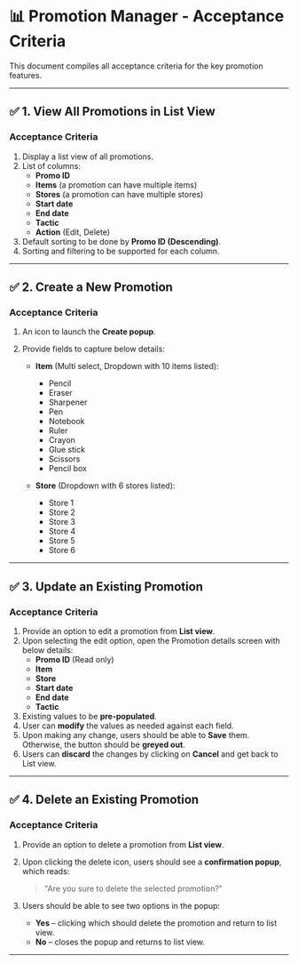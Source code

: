 # 📊 Promotion Manager - Acceptance Criteria

This document compiles all acceptance criteria for the key promotion features.

---

## ✅ 1. View All Promotions in List View

### **Acceptance Criteria**

1. Display a list view of all promotions.
2. List of columns:
    - **Promo ID**
    - **Items** (a promotion can have multiple items)
    - **Stores** (a promotion can have multiple stores)
    - **Start date**
    - **End date**
    - **Tactic**
    - **Action** (Edit, Delete)
3. Default sorting to be done by **Promo ID (Descending)**.
4. Sorting and filtering to be supported for each column.

---

## ✅ 2. Create a New Promotion

### **Acceptance Criteria**

1. An icon to launch the **Create popup**.
2. Provide fields to capture below details:

    - **Item** (Multi select, Dropdown with 10 items listed):
        - Pencil
        - Eraser
        - Sharpener
        - Pen
        - Notebook
        - Ruler
        - Crayon
        - Glue stick
        - Scissors
        - Pencil box

    - **Store** (Dropdown with 6 stores listed):
        - Store 1
        - Store 2
        - Store 3
        - Store 4
        - Store 5
        - Store 6

---

## ✅ 3. Update an Existing Promotion

### **Acceptance Criteria**

1. Provide an option to edit a promotion from **List view**.
2. Upon selecting the edit option, open the Promotion details screen with below details:
    - **Promo ID** (Read only)
    - **Item**
    - **Store**
    - **Start date**
    - **End date**
    - **Tactic**
3. Existing values to be **pre-populated**.
4. User can **modify** the values as needed against each field.
5. Upon making any change, users should be able to **Save** them. Otherwise, the button should be **greyed out**.
6. Users can **discard** the changes by clicking on **Cancel** and get back to List view.

---

## ✅ 4. Delete an Existing Promotion

### **Acceptance Criteria**

1. Provide an option to delete a promotion from **List view**.
2. Upon clicking the delete icon, users should see a **confirmation popup**, which reads:

   > "Are you sure to delete the selected promotion?"

3. Users should be able to see two options in the popup:
    - **Yes** – clicking which should delete the promotion and return to list view.
    - **No** – closes the popup and returns to list view.

---
